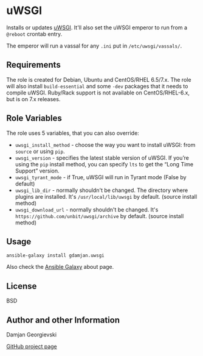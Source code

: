 uWSGI
=====

Installs or updates [uWSGI](http://uwsgi-docs.readthedocs.org/). It'll also set the uWSGI emperor to run from a `@reboot` crontab entry.

The emperor will run a vassal for any `.ini` put in `/etc/uwsgi/vassals/`.


Requirements
------------

The role is created for Debian, Ubuntu and CentOS/RHEL 6.5/7.x. The role will also install `build-essential` and some `-dev`
packages that it needs to compile uWSGI. Ruby/Rack support is not available on CentOS/RHEL-6.x, but is on 7.x releases.


Role Variables
--------------

The role uses 5 variables, that you can also override:

* `uwsgi_install_method` - choose the way you want to install uWSGI: from `source` or using `pip`.
* `uwsgi_version` - specifies the latest stable version of uWSGI. If you’re using the `pip` install method, you can specify `lts` to get the “Long Time Support” version.
* `uwsgi_tyrant_mode` - if True, uWSGI will run in Tyrant mode (False by default)
* `uwsgi_lib_dir` - normally shouldn't be changed. The directory where plugins are installed. It's `/usr/local/lib/uwsgi` by default. (source install method)
* `uwsgi_download_url` - normally shouldn't be changed. It's `https://github.com/unbit/uwsgi/archive` by default. (source install method)


Usage
-----

    ansible-galaxy install gdamjan.uwsgi

Also check the [Ansible Galaxy](https://galaxy.ansible.com/intro) about page.


License
-------

BSD

Author and other Information
----------------------------

Damjan Georgievski

[GitHub project page](https://github.com/gdamjan/ansible-uwsgi)

